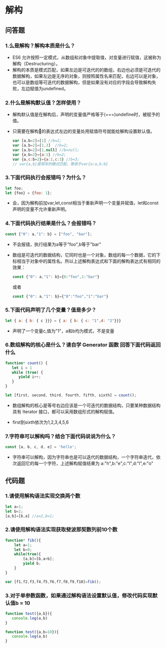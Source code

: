 # 解构

## 问答题

### 1.么是解构？解构本质是什么？

- ES6 允许按照一定模式，从数组和对象中提取值，对变量进行赋值，这被称为解构（Destructuring）。
- 解构的本质是模式匹配，如果左边是可迭代的的数组，右边也必须是可迭代的数据解构，如果左边是无序的对象，则按照属性名来匹配，右边可以是对象，也可以是数组等可迭代的数据解构，但是如果没有对应的字段会导致解构失败，左边赋值为undefined。

### 2.什么是解构默认值？怎样使用？

- 解构默认值是在解构后，声明的变量值严格等于(===)undefine时，被赋予的值。
- 只需要在解构的表达式左边的变量处用赋值符号就能给解构设置默认值。

    ```js
    var [a,b=2]=[1] //b=2;
    var [a,b=2]=[1,3]  //b=2;
    var [a,b=2]=[1,null] //b=null;
    var {a,b=2}={a:1} //b=2;
    var {a,c:b=2}={a:1,c:3} //b=3;
    // var{a,b}是简写的模式匹配，等效于var{a:a,b:b}
    ```

### 3.下面代码执行会报错吗？为什么？

```js
let foo;
let {foo} = {foo: 1};
```

- 会，因为解构前加var,let,const相当于重新声明一个变量并赋值，let和const声明的变量不允许重新声明。

### 4.下面代码执行结果是什么？会报错吗？

```js
const {"0": a,"1": b} = ["foo", "bar"];
```

- 不会报错，执行结果为a等于"foo",b等于"bar"
- 数组是可迭代的数据结构，它同时也是一个对象，数组的每一个数据，它的下标相当于对象中的属性名。所以上述解构表达式和下面的解构表达式有相同的效果：

    ```js
    const {"0": a,"1": b}={0:"foo",1:"bar"}
    ```

    或者

    ```js
    const {"0": a,"1": b}={"0":"foo","1":"bar"}
    ```

### 5.下面代码声明了几个变量？值是多少？

```js
let { a: { b: { c }}} = { a: { b: { c: "1",d: "2"}}}
```

- 声明了一个变量c,值为"1"，a和b均为模式，不是变量

### 6.数组解构的核心是什么？请自学 Generator 函数 回答下面代码返回什么

```js
function* count() {
   let i = 1
   while (true) {
      yield i++;
   }
}

let [first, second, third, fourth, fifth, sixth] = count();
```

- 数组解构的核心是等号右边应该是一个可迭代的数据结构，只要某种数据结构具有 Iterator 接口，都可以采用数组形式的解构赋值。

- first到sixth依次为1,2,3,4,5,6

### 7.字符串可以解构吗？结合下面代码说说为什么？

```js
const [a, b, c, d, e] = 'hello';
```

- 字符串可以解构，因为字符串也是可以迭代的数据结构，一个字符串迭代，依次返回它的每一个字符，上述解构赋值结果为 a:"h",b:"e",c:"l",d:"l",e:"o"

## 代码题

### 1.请使用解构语法实现交换两个数

```js
let a=1;
let b=2;
[a,b]=[b,a] //a=2,b=1;
```

### 2.请使用解构语法实现获取斐波那契数列前10个数

```js
function* fib(){
    let a=1;
    let b=0;
    while(true){
        [a,b]=[b,a+b];
        yield b;
    }
}

var [f1,f2,f3,f4,f5,f6,f7,f8,f9,f10]=fib();
```

### 3.对于单参数函数，如果通过解构语法设置默认值，修改代码实现默认值b = 10

```js
function test({a,b}){
   console.log(a,b)
}
```

```js
function test({a,b=10}){
   console.log(a,b)
}
```
